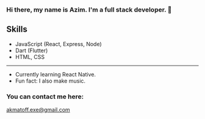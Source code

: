 ### Hi there, my name is Azim. I'm a full stack developer. 👋

## Skills

- JavaScript (React, Express, Node)
- Dart (Flutter)
- HTML, CSS
---
- Currently learning React Native.
- Fun fact: I also make music.

### You can contact me here:
akmatoff.exe@gmail.com

<!--
**akmatoff/akmatoff** is a ✨ _special_ ✨ repository because its `README.md` (this file) appears on your GitHub profile.

Here are some ideas to get you started:

- 🔭 I’m currently working on ...
- 🌱 I’m currently learning ...
- 👯 I’m looking to collaborate on ...
- 🤔 I’m looking for help with ...
- 💬 Ask me about ...
- 📫 How to reach me: ...
- 😄 Pronouns: ...
- ⚡ Fun fact: ...
-->
